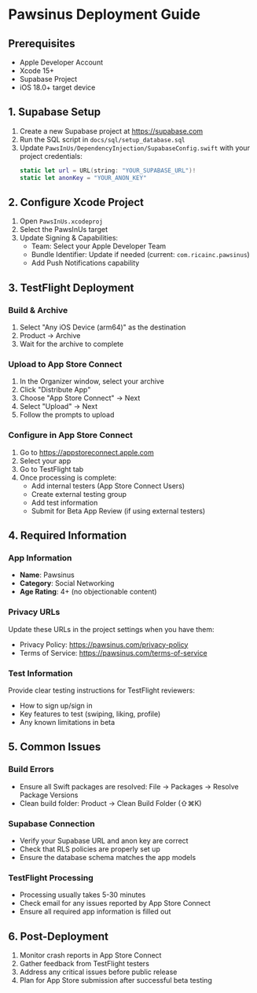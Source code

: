 # Pawsinus Deployment Guide

## Prerequisites

- Apple Developer Account
- Xcode 15+
- Supabase Project
- iOS 18.0+ target device

## 1. Supabase Setup

1. Create a new Supabase project at https://supabase.com
2. Run the SQL script in `docs/sql/setup_database.sql`
3. Update `PawsInUs/DependencyInjection/SupabaseConfig.swift` with your project credentials:
   ```swift
   static let url = URL(string: "YOUR_SUPABASE_URL")!
   static let anonKey = "YOUR_ANON_KEY"
   ```

## 2. Configure Xcode Project

1. Open `PawsInUs.xcodeproj`
2. Select the PawsInUs target
3. Update Signing & Capabilities:
   - Team: Select your Apple Developer Team
   - Bundle Identifier: Update if needed (current: `com.ricainc.pawsinus`)
   - Add Push Notifications capability

## 3. TestFlight Deployment

### Build & Archive
1. Select "Any iOS Device (arm64)" as the destination
2. Product → Archive
3. Wait for the archive to complete

### Upload to App Store Connect
1. In the Organizer window, select your archive
2. Click "Distribute App"
3. Choose "App Store Connect" → Next
4. Select "Upload" → Next
5. Follow the prompts to upload

### Configure in App Store Connect
1. Go to https://appstoreconnect.apple.com
2. Select your app
3. Go to TestFlight tab
4. Once processing is complete:
   - Add internal testers (App Store Connect Users)
   - Create external testing group
   - Add test information
   - Submit for Beta App Review (if using external testers)

## 4. Required Information

### App Information
- **Name**: Pawsinus
- **Category**: Social Networking
- **Age Rating**: 4+ (no objectionable content)

### Privacy URLs
Update these URLs in the project settings when you have them:
- Privacy Policy: https://pawsinus.com/privacy-policy
- Terms of Service: https://pawsinus.com/terms-of-service

### Test Information
Provide clear testing instructions for TestFlight reviewers:
- How to sign up/sign in
- Key features to test (swiping, liking, profile)
- Any known limitations in beta

## 5. Common Issues

### Build Errors
- Ensure all Swift packages are resolved: File → Packages → Resolve Package Versions
- Clean build folder: Product → Clean Build Folder (⇧⌘K)

### Supabase Connection
- Verify your Supabase URL and anon key are correct
- Check that RLS policies are properly set up
- Ensure the database schema matches the app models

### TestFlight Processing
- Processing usually takes 5-30 minutes
- Check email for any issues reported by App Store Connect
- Ensure all required app information is filled out

## 6. Post-Deployment

1. Monitor crash reports in App Store Connect
2. Gather feedback from TestFlight testers
3. Address any critical issues before public release
4. Plan for App Store submission after successful beta testing